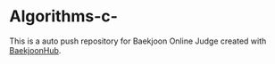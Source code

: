 # Algorithms-c-
This is a auto push repository for Baekjoon Online Judge created with [BaekjoonHub](https://github.com/BaekjoonHub/BaekjoonHub).

